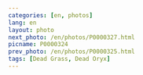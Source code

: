 ```yaml
---
categories: [en, photos]
lang: en
layout: photo
next_photo: /en/photos/P0000327.html
picname: P0000324
prev_photo: /en/photos/P0000325.html
tags: [Dead Grass, Dead Oryx]
---
```


